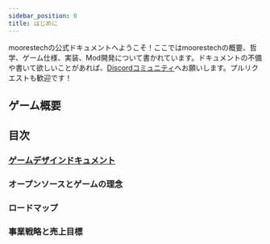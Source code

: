 ```yaml
---
sidebar_position: 0
title: はじめに
---
```


moorestechの公式ドキュメントへようこそ！ここではmoorestechの概要、哲学、ゲーム仕様、実装、Mod開発について書かれています。ドキュメントの不備や書いて欲しいことがあれば、[Discordコミュニティ](https://discord.gg/ekFYmY3rDP)へお願いします。プルリクエストも歓迎です！

## ゲーム概要


## 目次

### [ゲームデザインドキュメント](/docs/gdd/about)

### オープンソースとゲームの理念

### ロードマップ

### 事業戦略と売上目標